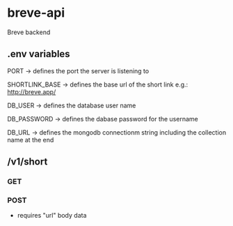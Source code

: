 # breve-api

Breve backend

## .env variables

PORT -> defines the port the server is listening to

SHORTLINK_BASE -> defines the base url of the short link e.g.: http://breve.app/

DB_USER -> defines the database user name

DB_PASSWORD -> defines the dabase password for the username

DB_URL -> defines the mongodb connectionm string including the collection name at the end


## /v1/short

### GET


### POST

- requires "url" body data
